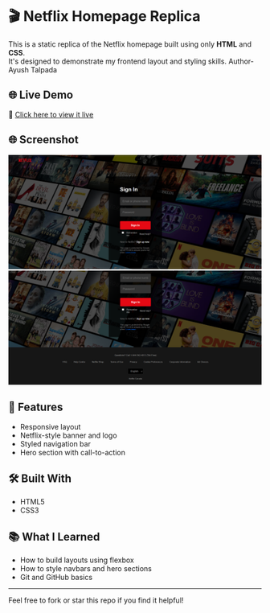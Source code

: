 

# 🎬 Netflix Homepage Replica

This is a static replica of the Netflix homepage built using only **HTML** and **CSS**.  
It's designed to demonstrate my frontend layout and styling skills.
Author-Ayush Talpada

## 🌐 Live Demo

🔗 [Click here to view it live](https://ayush-24063.github.io/netflix-homepage-replica/)


## 🌐 Screenshot

![Website Screenshot](SS1.png)
![Website Screenshot](ss2.png)

## 📁 Features

- Responsive layout
- Netflix-style banner and logo
- Styled navigation bar
- Hero section with call-to-action

## 🛠️ Built With

- HTML5
- CSS3

## 📚 What I Learned

- How to build layouts using flexbox
- How to style navbars and hero sections
- Git and GitHub basics

---

Feel free to fork or star this repo if you find it helpful!
